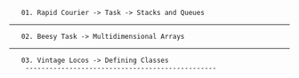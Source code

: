        01. Rapid Courier -> Task -> Stacks and Queues
   -----------------------------------------------
       02. Beesy Task -> Multidimensional Arrays
   ------------------------------------------------
       03. Vintage Locos -> Defining Classes
        ------------------------------------------------
      

